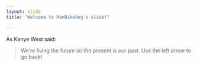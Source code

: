 ```yaml
---
layout: slide
title: "Welcome to ManBikeVeg's slide!"

---
```

As Kanye West said:

> We're living the future so
> the present is our past.
Use the left arrow to go back!
